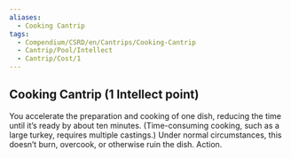 ```yaml
---
aliases:
  - Cooking Cantrip
tags:
  - Compendium/CSRD/en/Cantrips/Cooking-Cantrip
  - Cantrip/Pool/Intellect
  - Cantrip/Cost/1
---
```

  
## Cooking Cantrip   (1 Intellect point)  
You accelerate the preparation and cooking of one dish, reducing the time until it’s ready by about ten minutes. (Time-consuming cooking, such as a large turkey, requires multiple castings.) Under normal circumstances, this doesn’t burn, overcook, or otherwise ruin the dish. Action.   
